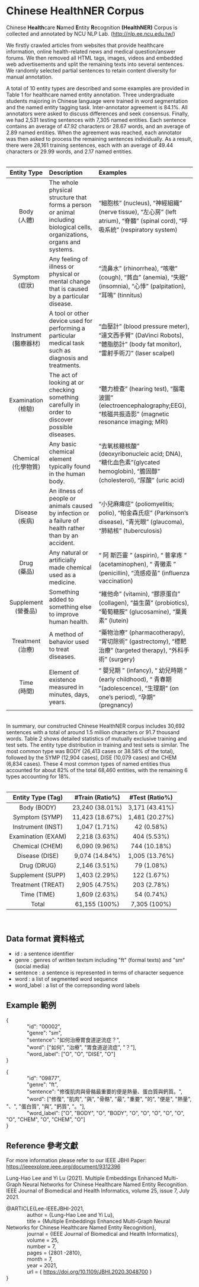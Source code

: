 # Chinese HealthNER Corpus

Chinese <strong>Health</strong>care <strong>N</strong>amed <strong>E</strong>ntity <strong>R</strong>ecognition <strong>(HealthNER)</strong> Corpus is collected and annotated by NCU NLP Lab. (http://nlp.ee.ncu.edu.tw/)  

We firstly crawled articles from websites that provide healthcare information, online health-related news and medical question/answer forums. We then removed all HTML tags, images, videos and embedded web advertisements and split the remaining texts into several sentences. We randomly selected partial sentences to retain content diversity for manual annotation.

A total of 10 entity types are described and some examples are provided in Table 1 for healthcare named entity annotation. Three undergraduate students majoring in Chinese language were trained in word segmentation and the named entity tagging task. Inter-annotator agreement is 84.1%. All annotators were asked to discuss differences and seek consensus. Finally, we had 2,531 testing sentences with 7,305 named entities. Each sentence contains an average of 47.92 characters or 28.67 words, and an average of 2.89 named entities. When the agreement was reached, each annotator was then asked to process the remaining sentences individually. As a result, there were 28,161 training sentences, each with an average of 49.44 characters or 29.99 words, and 2.17 named entities.<br><br>

|Entity Type|Description|Examples|
|:---:|:---|:---|
|Body<br>(人體)          |The whole physical structure that forms a person or animal including biological cells, organizations, organs and systems.<br>|“細胞核” (nucleus), “神經組織” (nerve tissue), “左心房” (left atrium), “脊髓” (spinal cord), “呼吸系統” (respiratory system)|
|Symptom<br>(症狀)       |Any feeling of illness or physical or mental change that is caused by a particular disease.                              |“流鼻水” (rhinorrhea), “咳嗽” (cough), “貧血” (anemia), “失眠” (insomnia), “心悸” (palpitation), “耳鳴” (tinnitus)          |
|Instrument<br>(醫療器材)|A tool or other device used for performing a particular medical task such as diagnosis and treatments.                   |“血壓計” (blood pressure meter), “達文西手臂” (DaVinci Robots), “體脂肪計” (body fat monitor), “雷射手術刀” (laser scalpel) |
|Examination<br>(檢驗)   |The act of looking at or checking something carefully in order to discover possible diseases.                            |“聽力檢查” (hearing test), “腦電波圖” (electroencephalography;EEG), “核磁共振造影” (magnetic resonance imaging; MRI) |
|Chemical<br>(化學物質)  |Any basic chemical element typically found in the human body.                                                            |“去氧核糖核酸” (deoxyribonucleic acid; DNA), “糖化血色素”(glycated hemoglobin), “膽固醇” (cholesterol), “尿酸” (uric acid)            |
|Disease<br>(疾病)       |An illness of people or animals caused by infection or a failure of health rather than by an accident.                   |“小兒麻痺症” (poliomyelitis; polio), “帕金森氏症” (Parkinson’s disease), “青光眼” (glaucoma), “肺結核” (tuberculosis)            |
|Drug<br>(藥品)          |Any natural or artificially made chemical used as a medicine.                                                            |“ 阿 斯匹靈 ” (aspirin), “ 普拿疼 ” (acetaminophen), “ 青黴素 ” (penicillin), “流感疫苗” (influenza vaccination)           |
|Supplement<br>(營養品)  |Something added to something else to improve human health.                                                               |“維他命” (vitamin), “膠原蛋白” (collagen), “益生菌” (probiotics), “葡萄糖胺” (glucosamine), “葉黃素” (lutein)           |
|Treatment<br>(治療)     |A method of behavior used to treat diseases.                                                                             |“藥物治療” (pharmacotherapy), “胃切除術” (gastrectomy), “標靶治療” (targeted therapy), “外科手術” (surgery)            |
|Time<br>(時間)          |Element of existence measured in minutes, days, years.                                                                   |“ 嬰兒期 ” (infancy), “ 幼兒時期 ” (early childhood), “ 青春期 ”(adolescence), “生理期” (on one’s period), “孕期” (pregnancy)           |

<br>In summary, our constructed Chinese HealthNER corpus includes 30,692 sentences with a total of around 1.5 million characters or 91.7 thousand words. Table 2 shows detailed statistics of mutually exclusive training and test sets. The entity type distribution in training and test sets is similar. The most common type was BODY (26,413 cases or 38.58% of the total), followed by the SYMP (12,904 cases), DISE (10,079 cases) and CHEM (6,834 cases). These 4 most common types of named entities thus accounted for about 82% of the total 68,460 entities, with the remaining 6 types accounting for 18%.<br><br>

|Entity Type (Tag)|#Train (Ratio%)|#Test (Ratio%)|
|:---:|:---:|:---:|
|Body (BODY)        |23,240 (38.01%)|3,171 (43.41%)|
|Symptom (SYMP)     |11,423 (18.67%)|1,481 (20.27%)|
|Instrument (INST)  |1,047 (1.71%)  |42 (0.58%)    |
|Examination (EXAM) |2,218 (3.63%)  |404 (5.53%)   |
|Chemical (CHEM)    |6,090 (9.96%)  |744 (10.18%)  |
|Disease (DISE)     |9,074 (14.84%) |1,005 (13.76%)|
|Drug (DRUG)        |2,146 (3.51%)  |79 (1.08%)    |
|Supplement (SUPP)  |1,403 (2.29%)  |122 (1.67%)   |
|Treatment (TREAT)  |2,905 (4.75%)  |203 (2.78%)   |
|Time (TIME)        |1,609 (2.63%)  |54 (0.74%)    |
|Total              |61,155 (100%)  |7,305 (100%)  |

<br>

## Data format 資料格式

- id : <String> a sentence identifier
- genre : <String> genres of written textsm including "ft" (formal texts) and "sm" (social media) 
- sentence : <String> a sentence is represented in terms of character sequence 
- word : <List> a list of segmented word sequence
- word_label : <List> a list of the correpsonding word labels
	
## Example 範例

{<br>
&emsp;&emsp;&emsp;&emsp;"id": "00002",<br>
&emsp;&emsp;&emsp;&emsp;"genre": "sm",<br>
&emsp;&emsp;&emsp;&emsp;"sentence": "如何治療胃食道逆流症？",<br>
&emsp;&emsp;&emsp;&emsp;"word": ["如何", "治療", "胃食道逆流症", "？"],<br>
&emsp;&emsp;&emsp;&emsp;"word_label": ["O", "O", "DISE", "O"]<br>
}<br>

{<br>
&emsp;&emsp;&emsp;&emsp;"id": "09877",<br>
&emsp;&emsp;&emsp;&emsp;"genre": "ft",<br>
&emsp;&emsp;&emsp;&emsp;"sentence": "修復肌肉與骨骼最重要的便是熱量、蛋白質與鈣質。",<br>
&emsp;&emsp;&emsp;&emsp;"word": ["修復", "肌肉", "與", "骨骼", "最", "重要", "的", "便是", "熱量", "、", "蛋白質", "與", "鈣質", "。"],<br>
&emsp;&emsp;&emsp;&emsp;"word_label": ["O", "BODY", "O", "BODY", "O", "O", "O", "O", "O", "O", "CHEM", "O", "CHEM", "O"]<br>
}<br>

## Reference 參考文獻  

For more information please refer to our IEEE JBHI Paper: https://ieeexplore.ieee.org/document/9312396

Lung-Hao Lee and Yi Lu (2021). Multiple Embeddings Enhanced Multi-Graph Neural Networks for Chinese Healthcare Named Entity Recognition. IEEE Journal of Biomedical and Health Informatics, volume 25, issue 7, July 2021.

@ARTICLE{Lee-IEEEJBHI-2021,<br>
&emsp;&emsp;&emsp;&emsp;author  = {Lung-Hao Lee and Yi Lu},<br>
&emsp;&emsp;&emsp;&emsp;title   = {Multiple Embeddings Enhanced Multi-Graph Neural Networks for Chinese Healthcare Named Entity Recognition},<br>
&emsp;&emsp;&emsp;&emsp;journal = {IEEE Journal of Biomedical and Health Informatics},<br>
&emsp;&emsp;&emsp;&emsp;volume  = 25,<br>
&emsp;&emsp;&emsp;&emsp;number  = 7,<br>
&emsp;&emsp;&emsp;&emsp;pages   = {2801 -2810},<br>
&emsp;&emsp;&emsp;&emsp;month   = 7,<br>
&emsp;&emsp;&emsp;&emsp;year    = 2021,<br>
&emsp;&emsp;&emsp;&emsp;url     = { https://doi.org/10.1109/JBHI.2020.3048700 }<br>
}     
